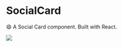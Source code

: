 # SocialCard
😄 A Social Card component. Built with React. 

![](https://github.com/kajoban/ColorGame/blob/master/ss/example.PNG)